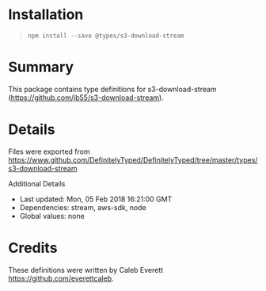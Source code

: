 # Installation
> `npm install --save @types/s3-download-stream`

# Summary
This package contains type definitions for s3-download-stream (https://github.com/jb55/s3-download-stream).

# Details
Files were exported from https://www.github.com/DefinitelyTyped/DefinitelyTyped/tree/master/types/s3-download-stream

Additional Details
 * Last updated: Mon, 05 Feb 2018 16:21:00 GMT
 * Dependencies: stream, aws-sdk, node
 * Global values: none

# Credits
These definitions were written by Caleb Everett <https://github.com/everettcaleb>.
